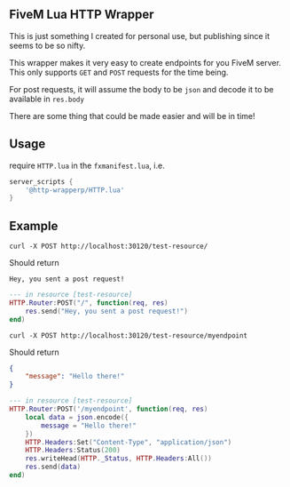 FiveM Lua HTTP Wrapper
---------------------

This is just something I created for personal use, but publishing since it seems to be so nifty.

This wrapper makes it very easy to create endpoints for you FiveM server. This only supports `GET` and `POST` requests for the time being.

For post requests, it will assume the body to be `json` and decode it to be available in `res.body`

There are some thing that could be made easier and will be in time!



## Usage
require `HTTP.lua` in the `fxmanifest.lua`, i.e.

```lua
server_scripts {
    '@http-wrapperp/HTTP.lua'
}
```


## Example

```shell
curl -X POST http://localhost:30120/test-resource/
```

Should return

```
Hey, you sent a post request!
```
```lua
--- in resource [test-resource]
HTTP.Router:POST("/", function(req, res)
    res.send("Hey, you sent a post request!")
end)
```

```shell
curl -X POST http://localhost:30120/test-resource/myendpoint
```

Should return

```json
{
    "message": "Hello there!"
}
```

```lua
--- in resource [test-resource]
HTTP.Router:POST('/myendpoint', function(req, res)
    local data = json.encode({
        message = "Hello there!"
    })
    HTTP.Headers:Set("Content-Type", "application/json")
    HTTP.Headers:Status(200)
    res.writeHead(HTTP._Status, HTTP.Headers:All())
    res.send(data)
end)